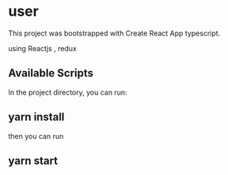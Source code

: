 # user

This project was bootstrapped with Create React App typescript.

using Reactjs , redux 

## Available Scripts
In the project directory, you can run:

## yarn install
then you can run

## yarn start